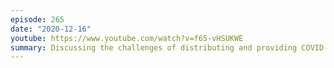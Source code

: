 ```yaml
---
episode: 265
date: "2020-12-16"
youtube: https://www.youtube.com/watch?v=f65-vHSUKWE
summary: Discussing the challenges of distributing and providing COVID vaccines
---
```

